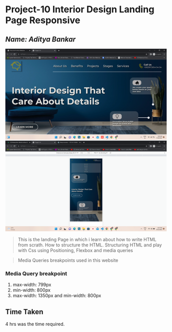 # **Project-10 Interior Design Landing Page Responsive**

## _Name: Aditya Bankar_

![](./images/Screenshot10.png)
![](./images/screenshot10_mobile.png)

> This is the landing Page in which i learn about how to write HTML from scrath. How to structure the HTML. 
Structuring HTML and play with Css using Positioning, Flexbox and media queries

>Media Queries breakpoints used in this website

### Media Query breakpoint 
1. max-width: 799px
2. min-width: 800px
3. max-width: 1350px and min-width: 800px

## Time Taken
4 hrs was the time required.

